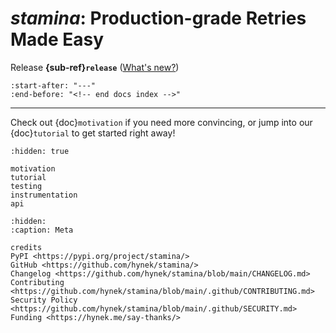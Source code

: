 # *stamina*: Production-grade Retries Made Easy

Release **{sub-ref}`release`**  ([What's new?](https://github.com/hynek/stamina/blob/main/CHANGELOG.md))

```{include} ../README.md
:start-after: "---"
:end-before: "<!-- end docs index -->"
```

---

Check out {doc}`motivation` if you need more convincing, or jump into our {doc}`tutorial` to get started right away!


```{toctree}
:hidden: true

motivation
tutorial
testing
instrumentation
api
```

```{toctree}
:hidden:
:caption: Meta

credits
PyPI <https://pypi.org/project/stamina/>
GitHub <https://github.com/hynek/stamina/>
Changelog <https://github.com/hynek/stamina/blob/main/CHANGELOG.md>
Contributing <https://github.com/hynek/stamina/blob/main/.github/CONTRIBUTING.md>
Security Policy <https://github.com/hynek/stamina/blob/main/.github/SECURITY.md>
Funding <https://hynek.me/say-thanks/>
```
